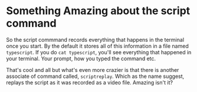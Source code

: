 # Something Amazing about the script command

So the script commmand records everything that happens in the terminal once you start.
By the default it stores all of this information in a file named `typescript`.
If you do `cat typescript`, you'll see everything that happened in your terminal.
Your prompt, how you typed the command etc.

That's cool and all but what's even more crazier is that there is another associate of command called,
`scriptreplay`. Which as the name suggest, replays the script as it was recorded as a video file.
Amazing isn't it?
